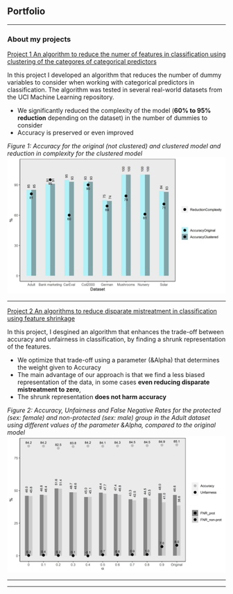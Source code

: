 ## Portfolio

---

### About my projects 

[Project 1 An algorithm to reduce the numer of features in classification using clustering of the categores of categorical predictors](https://marcelagalvisres.github.io/clustcat/)

In this project I developed an algorithm that reduces the number of dummy variables to consider when working with categorical predictors in classification. The algorithm was tested in several real-world datasets from the UCI Machine Learning repository. 

- We significantly reduced the complexity of the model (**60% to 95% reduction** depending on the dataset) in the number of dummies to consider
- Accuracy is preserved or even improved

_Figure 1: Accuracy for the original (not clustered) and clustered model and reduction in complexity for the clustered model_
<img src="images/effect_clust.jpeg?raw=true"/>

---

[Project 2 An algorithms to reduce disparate mistreatment in classification using feature shrinkage](http://example.com/)

In this project, I desgined an algorithm that enhances the trade-off between accuracy and unfairness in classification, by finding a shrunk representation of the features. 
- We optimize that trade-off using a parameter (&Alpha) that determines the weight given to Accuracy
- The main advantage of our approach is that we find a less biased representation of the data, in some cases **even reducing disparate mistreatment to zero**, 
- The shrunk representation **does not harm accuracy**

_Figure 2: Accuracy, Unfairness and False Negative Rates for the protected (sex: female) and non-protected (sex: male) group in the Adult dataset using different values of the parameter &Alpha, compared to the original model_
<img src="images/Adult_sex.jpeg?raw=true"/> 


---





---

